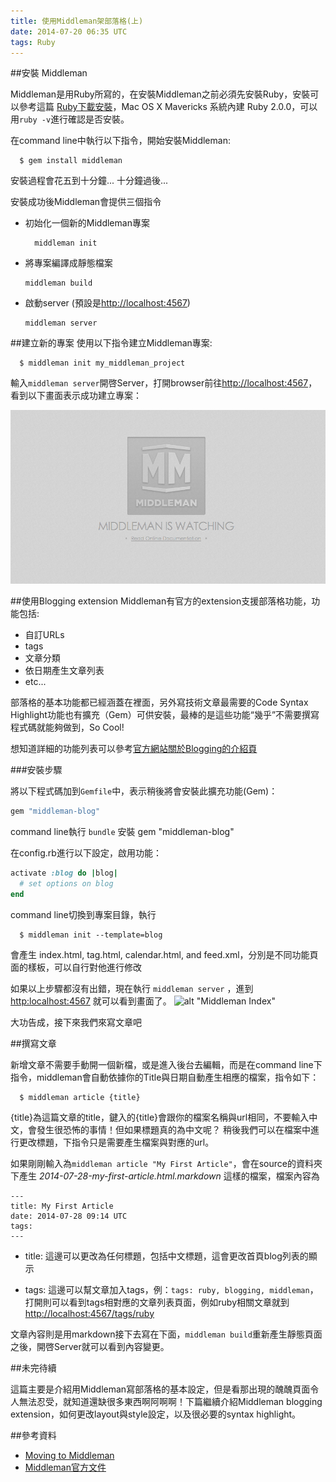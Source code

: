 ```yaml
---
title: 使用Middleman架部落格(上)
date: 2014-07-20 06:35 UTC
tags: Ruby
---
```


##安裝 Middleman

Middleman是用Ruby所寫的，在安裝Middleman之前必須先安裝Ruby，安裝可以參考這篇 [Ruby下載安裝](https://www.ruby-lang.org/zh_tw/downloads/)，Mac OS X Mavericks 系統內建 Ruby 2.0.0，可以用```ruby -v```進行確認是否安裝。

在command line中執行以下指令，開始安裝Middleman:

~~~ shell
  $ gem install middleman
~~~

安裝過程會花五到十分鐘...  十分鐘過後...

安裝成功後Middleman會提供三個指令

- 初始化一個新的Middleman專案

  ```
    middleman init
  ```
- 將專案編譯成靜態檔案

  ```
  middleman build
  ```
- 啟動server (預設是<http://localhost:4567>)

  ```
  middleman server
  ```

##建立新的專案
使用以下指令建立Middleman專案:

~~~ shell
  $ middleman init my_middleman_project
~~~

輸入```middleman server```開啓Server，打開browser前往<http://localhost:4567>，看到以下畫面表示成功建立專案：

![alt text](/images/middleman-opening.png "Middleman Opening")

##使用Blogging extension
Middleman有官方的extension支援部落格功能，功能包括:

- 自訂URLs
- tags
- 文章分類
- 依日期產生文章列表
- etc...

部落格的基本功能都已經涵蓋在裡面，另外寫技術文章最需要的Code Syntax Highlight功能也有擴充（Gem）可供安裝，最棒的是這些功能“幾乎”不需要撰寫程式碼就能夠做到，So Cool!

想知道詳細的功能列表可以參考[官方網站關於Blogging的介紹頁](http://middlemanapp.com/basics/blogging/)

###安裝步驟

將以下程式碼加到`Gemfile`中，表示稍後將會安裝此擴充功能(Gem)：

~~~ ruby
gem "middleman-blog"
~~~
command line執行 ```bundle``` 安裝 gem "middleman-blog"


在config.rb進行以下設定，啟用功能：

~~~ ruby
activate :blog do |blog|
  # set options on blog
end
~~~

command line切換到專案目錄，執行

~~~ shell
  $ middleman init --template=blog
~~~
會產生 index.html, tag.html, calendar.html, and feed.xml，分別是不同功能頁面的樣板，可以自行對他進行修改

如果以上步驟都沒有出錯，現在執行 ```middleman server``` ，進到 <http:localhost:4567> 就可以看到畫面了。
![alt "Middleman Index"](/images/middleman-index.png "Middleman Index")

大功告成，接下來我們來寫文章吧

##撰寫文章

新增文章不需要手動開一個新檔，或是進入後台去編輯，而是在command line下指令，middleman會自動依據你的Title與日期自動產生相應的檔案，指令如下：

~~~ shell
  $ middleman article {title}
~~~
{title}為這篇文章的title，鍵入的{title}會跟你的檔案名稱與url相同，不要輸入中文，會發生很恐怖的事情！但如果標題真的為中文呢？ 稍後我們可以在檔案中進行更改標題，下指令只是需要產生檔案與對應的url。

如果剛剛輸入為```middleman article "My First Article"```，會在source的資料夾下產生 _2014-07-28-my-first-article.html.markdown_ 這樣的檔案，檔案內容為

~~~
---
title: My First Article
date: 2014-07-28 09:14 UTC
tags:
---
~~~
- title: 這邊可以更改為任何標題，包括中文標題，這會更改首頁blog列表的顯示

- tags:
這邊可以幫文章加入tags，例：```tags: ruby, blogging, middleman```，打開則可以看到tags相對應的文章列表頁面，例如ruby相關文章就到<http://localhost:4567/tags/ruby>

文章內容則是用markdown接下去寫在下面，```middleman build```重新產生靜態頁面之後，開啓Server就可以看到內容變更。

##未完待續

這篇主要是介紹用Middleman寫部落格的基本設定，但是看那出現的醜醜頁面令人無法忍受，就知道還缺很多東西啊阿啊啊！下篇繼續介紹Middleman blogging extension，如何更改layout與style設定，以及很必要的syntax highlight。


##參考資料
- [Moving to Middleman](http://www.patricklenz.co/blog/2013/6/2/moving-to-middleman)
- [Middleman官方文件](http://middlemanapp.com/)
